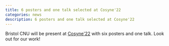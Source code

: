 ```yaml
---
title: 6 posters and one talk selected at Cosyne'22
categories: news
description: 6 posters and one talk selected at Cosyne'22
---
```


Bristol CNU will be present at [Cosyne'22](http://www.cosyne.org/) with six posters and one talk. Look out for our work!